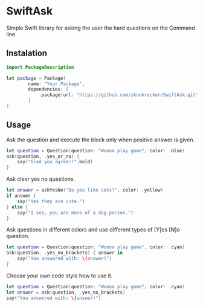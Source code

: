 # SwiftAsk

Simple Swift library for asking the user the hard questions on the Command line.
## Instalation
```swift
import PackageDescription

let package = Package(
        name: "Your Package",
        dependencies: [
            .package(url: "https://github.com/skunkrocker/SwiftAsk.git", from: "1.0.2")
        ]
)
```
## Usage

Ask the question and execute the block only when positive answer is given.

```swift
let question = Question(question: "Wonna play game", color: .blue)
ask(question, .yes_or_no) {
    say("Glad you agree!!".bold)
}
```

Ask clear yes no questions.

```swift
let answer = askYesNo("Do you like cats?", color: .yellow)
if answer {
    say("Yes they are cute.")
} else {
    say("I see, you are more of a dog person.")
}
```
Ask questions in different colors and use different types of [Y]es [N]o question.
```swift
let question = Question(question: "Wonna play game", color: .cyan)
ask(question, .yes_no_brackets) { answer in
    say("You answered with: \(answer)")
}
```
Choose your own code style how to use it.
```swift
let question = Question(question: "Wonna play game", color: .cyan)
let answer = ask(question, .yes_no_brackets)
say("You answered with: \(answer)")
```
